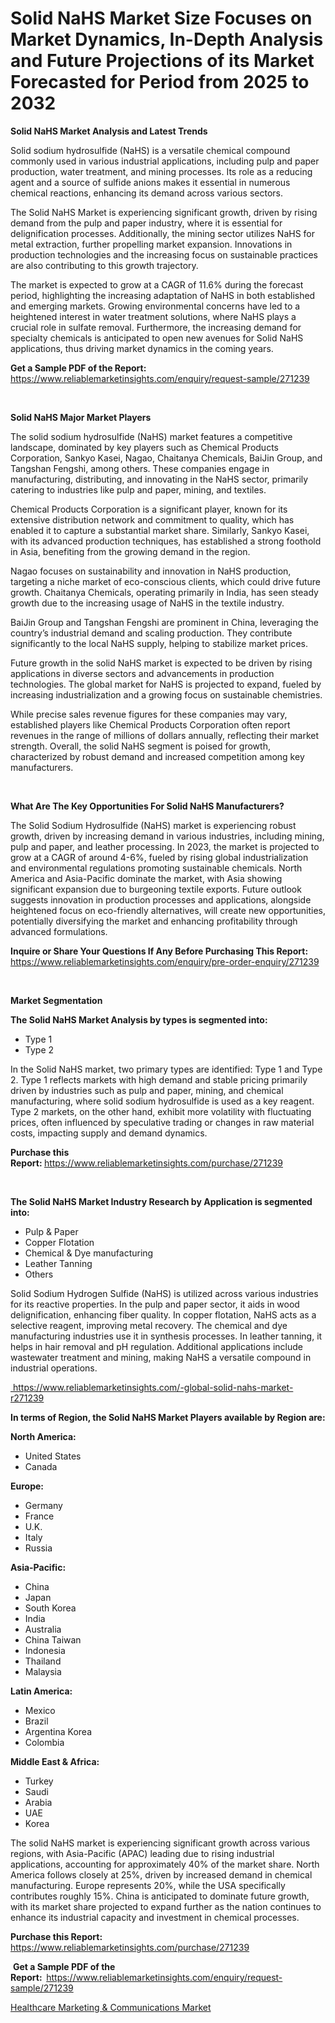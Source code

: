 <p><h1>Solid NaHS Market Size Focuses on Market Dynamics, In-Depth Analysis and Future Projections of its Market Forecasted for Period from 2025 to 2032</h1></p><p><strong>Solid NaHS Market Analysis and Latest Trends</strong></p>
<p><p>Solid sodium hydrosulfide (NaHS) is a versatile chemical compound commonly used in various industrial applications, including pulp and paper production, water treatment, and mining processes. Its role as a reducing agent and a source of sulfide anions makes it essential in numerous chemical reactions, enhancing its demand across various sectors.</p><p>The Solid NaHS Market is experiencing significant growth, driven by rising demand from the pulp and paper industry, where it is essential for delignification processes. Additionally, the mining sector utilizes NaHS for metal extraction, further propelling market expansion. Innovations in production technologies and the increasing focus on sustainable practices are also contributing to this growth trajectory.</p><p>The market is expected to grow at a CAGR of 11.6% during the forecast period, highlighting the increasing adaptation of NaHS in both established and emerging markets. Growing environmental concerns have led to a heightened interest in water treatment solutions, where NaHS plays a crucial role in sulfate removal. Furthermore, the increasing demand for specialty chemicals is anticipated to open new avenues for Solid NaHS applications, thus driving market dynamics in the coming years.</p></p>
<p><strong>Get a Sample PDF of the Report:&nbsp;</strong> <a href="https://www.reliablemarketinsights.com/enquiry/request-sample/271239?utm_campaign=3314&utm_medium=2&utm_source=Github&utm_content=ia&utm_term=30032025&utm_id=solid-nahs">https://www.reliablemarketinsights.com/enquiry/request-sample/271239</a></p>
<p>&nbsp;</p>
<p><strong>Solid NaHS Major Market Players</strong></p>
<p><p>The solid sodium hydrosulfide (NaHS) market features a competitive landscape, dominated by key players such as Chemical Products Corporation, Sankyo Kasei, Nagao, Chaitanya Chemicals, BaiJin Group, and Tangshan Fengshi, among others. These companies engage in manufacturing, distributing, and innovating in the NaHS sector, primarily catering to industries like pulp and paper, mining, and textiles.</p><p>Chemical Products Corporation is a significant player, known for its extensive distribution network and commitment to quality, which has enabled it to capture a substantial market share. Similarly, Sankyo Kasei, with its advanced production techniques, has established a strong foothold in Asia, benefiting from the growing demand in the region.</p><p>Nagao focuses on sustainability and innovation in NaHS production, targeting a niche market of eco-conscious clients, which could drive future growth. Chaitanya Chemicals, operating primarily in India, has seen steady growth due to the increasing usage of NaHS in the textile industry.</p><p>BaiJin Group and Tangshan Fengshi are prominent in China, leveraging the country’s industrial demand and scaling production. They contribute significantly to the local NaHS supply, helping to stabilize market prices.</p><p>Future growth in the solid NaHS market is expected to be driven by rising applications in diverse sectors and advancements in production technologies. The global market for NaHS is projected to expand, fueled by increasing industrialization and a growing focus on sustainable chemistries.</p><p>While precise sales revenue figures for these companies may vary, established players like Chemical Products Corporation often report revenues in the range of millions of dollars annually, reflecting their market strength. Overall, the solid NaHS segment is poised for growth, characterized by robust demand and increased competition among key manufacturers.</p></p>
<p>&nbsp;</p>
<p><strong>What Are The Key Opportunities For Solid NaHS Manufacturers?</strong></p>
<p><p>The Solid Sodium Hydrosulfide (NaHS) market is experiencing robust growth, driven by increasing demand in various industries, including mining, pulp and paper, and leather processing. In 2023, the market is projected to grow at a CAGR of around 4-6%, fueled by rising global industrialization and environmental regulations promoting sustainable chemicals. North America and Asia-Pacific dominate the market, with Asia showing significant expansion due to burgeoning textile exports. Future outlook suggests innovation in production processes and applications, alongside heightened focus on eco-friendly alternatives, will create new opportunities, potentially diversifying the market and enhancing profitability through advanced formulations.</p></p>
<p><strong>Inquire or Share Your Questions If Any Before Purchasing This Report:</strong> <a href="https://www.reliablemarketinsights.com/enquiry/pre-order-enquiry/271239?utm_campaign=3314&utm_medium=2&utm_source=Github&utm_content=ia&utm_term=30032025&utm_id=solid-nahs">https://www.reliablemarketinsights.com/enquiry/pre-order-enquiry/271239</a></p>
<p>&nbsp;</p>
<p><strong>Market Segmentation</strong></p>
<p><strong>The Solid NaHS Market Analysis by types is segmented into:</strong></p>
<p><ul><li>Type 1</li><li>Type 2</li></ul></p>
<p><p>In the Solid NaHS market, two primary types are identified: Type 1 and Type 2. Type 1 reflects markets with high demand and stable pricing primarily driven by industries such as pulp and paper, mining, and chemical manufacturing, where solid sodium hydrosulfide is used as a key reagent. Type 2 markets, on the other hand, exhibit more volatility with fluctuating prices, often influenced by speculative trading or changes in raw material costs, impacting supply and demand dynamics.</p></p>
<p><strong>Purchase this Report:&nbsp;</strong><a href="https://www.reliablemarketinsights.com/purchase/271239?utm_campaign=3314&utm_medium=2&utm_source=Github&utm_content=ia&utm_term=30032025&utm_id=solid-nahs">https://www.reliablemarketinsights.com/purchase/271239</a></p>
<p>&nbsp;</p>
<p><strong>The Solid NaHS Market Industry Research by Application is segmented into:</strong></p>
<p><ul><li>Pulp & Paper</li><li>Copper Flotation</li><li>Chemical & Dye manufacturing</li><li>Leather Tanning</li><li>Others</li></ul></p>
<p><p>Solid Sodium Hydrogen Sulfide (NaHS) is utilized across various industries for its reactive properties. In the pulp and paper sector, it aids in wood delignification, enhancing fiber quality. In copper flotation, NaHS acts as a selective reagent, improving metal recovery. The chemical and dye manufacturing industries use it in synthesis processes. In leather tanning, it helps in hair removal and pH regulation. Additional applications include wastewater treatment and mining, making NaHS a versatile compound in industrial operations.</p></p>
<p><a href="https://www.reliablemarketinsights.com/-global-solid-nahs-market-r271239?utm_campaign=3314&utm_medium=2&utm_source=Github&utm_content=ia&utm_term=30032025&utm_id=solid-nahs">&nbsp;https://www.reliablemarketinsights.com/-global-solid-nahs-market-r271239</a></p>
<p><strong>In terms of Region, the Solid NaHS Market Players available by Region are:</strong></p>
<p>
    <p> <strong> North America: </strong>
        <ul>
            <li>United States</li>
            <li>Canada</li>
        </ul>
        </p> 
    <p> <strong> Europe: </strong>
        <ul>
            <li>Germany</li>
            <li>France</li>
            <li>U.K.</li>
            <li>Italy</li>
            <li>Russia</li>
        </ul>
        </p> 
    <p> <strong> Asia-Pacific: </strong>
        <ul>
            <li>China</li>
            <li>Japan</li>
            <li>South Korea</li>
            <li>India</li>
            <li>Australia</li>
            <li>China Taiwan</li>
            <li>Indonesia</li>
            <li>Thailand</li>
            <li>Malaysia</li>
        </ul>
        </p> 
    <p> <strong> Latin America: </strong>
        <ul>
            <li>Mexico</li>
            <li>Brazil</li>
            <li>Argentina Korea</li>
            <li>Colombia</li>
        </ul>
        </p> 
    <p> <strong> Middle East & Africa: </strong>
        <ul>
            <li>Turkey</li>
            <li>Saudi</li>
            <li>Arabia</li>
            <li>UAE</li>
            <li>Korea</li>
        </ul>
    </p>
    </p>
<p><p>The solid NaHS market is experiencing significant growth across various regions, with Asia-Pacific (APAC) leading due to rising industrial applications, accounting for approximately 40% of the market share. North America follows closely at 25%, driven by increased demand in chemical manufacturing. Europe represents 20%, while the USA specifically contributes roughly 15%. China is anticipated to dominate future growth, with its market share projected to expand further as the nation continues to enhance its industrial capacity and investment in chemical processes.</p></p>
<p><strong>Purchase this Report: </strong><a href="https://www.reliablemarketinsights.com/purchase/271239?utm_campaign=3314&utm_medium=2&utm_source=Github&utm_content=ia&utm_term=30032025&utm_id=solid-nahs">https://www.reliablemarketinsights.com/purchase/271239</a></p>
<p>&nbsp;<strong>Get a Sample PDF of the Report:&nbsp;&nbsp;</strong><a href="https://www.reliablemarketinsights.com/enquiry/request-sample/271239?utm_campaign=3314&utm_medium=2&utm_source=Github&utm_content=ia&utm_term=30032025&utm_id=solid-nahs">https://www.reliablemarketinsights.com/enquiry/request-sample/271239</a></p>
<p><strong></strong></p>
<p><p><a href="https://github.com/stickkinkel/Market-Research-Report-List-1/blob/main/healthcare-marketing-communications-market.md?utm_campaign=3314&utm_medium=2&utm_source=Github&utm_content=ia&utm_term=30032025&utm_id=solid-nahs">Healthcare Marketing & Communications Market</a></p></p>